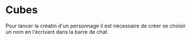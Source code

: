 # Cubes
 
 Pour lancer la créatin d'un personnage il est nécessaire de créer se choisir un nom en l'écrivant dans la barre de chat.
